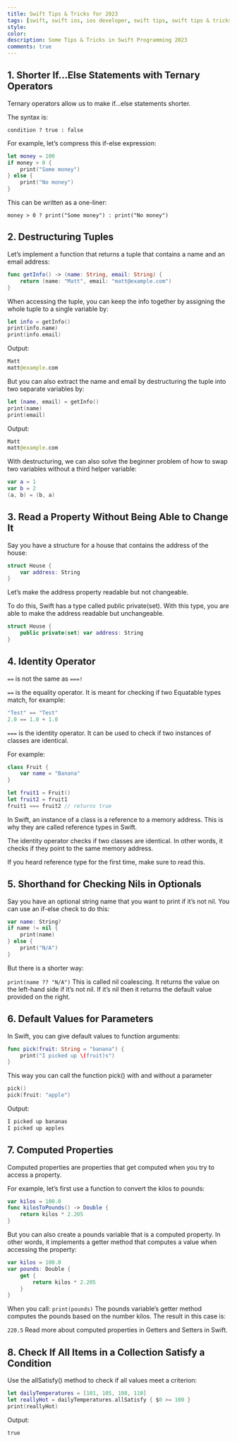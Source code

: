 ```yaml
---
title: Swift Tips & Tricks for 2023
tags: [swift, swift ios, ios developer, swift tips, swift tips & tricks]
style: 
color: 
description: Some Tips & Tricks in Swift Programming 2023
comments: true
---
```


## 1. Shorter If…Else Statements with Ternary Operators
Ternary operators allow us to make if...else statements shorter.

The syntax is:

`condition ? true : false`

For example, let’s compress this if-else expression:

```swift
let money = 100
if money > 0 {
    print("Some money")
} else {
    print("No money")
}
```

This can be written as a one-liner:

`money > 0 ? print("Some money") : print("No money")`

## 2. Destructuring Tuples
Let’s implement a function that returns a tuple that contains a name and an email address:

```swift
func getInfo() -> (name: String, email: String) {
    return (name: "Matt", email: "matt@example.com")
}
```

When accessing the tuple, you can keep the info together by assigning the whole tuple to a single variable by:

```swift
let info = getInfo()
print(info.name)
print(info.email)
```

Output:
```swift
Matt
matt@example.com
```

But you can also extract the name and email by destructuring the tuple into two separate variables by:

```swift
let (name, email) = getInfo()
print(name)
print(email)
```

Output:

```swift
Matt
matt@example.com
```

With destructuring, we can also solve the beginner problem of how to swap two variables without a third helper variable:

```swift
var a = 1
var b = 2
(a, b) = (b, a)
```

## 3. Read a Property Without Being Able to Change It

Say you have a structure for a house that contains the address of the house:

```swift
struct House {
    var address: String
}
```

Let’s make the address property readable but not changeable.

To do this, Swift has a type called public private(set). With this type, you are able to make the address readable but unchangeable.

```swift
struct House {
    public private(set) var address: String
}
```

## 4. Identity Operator
`==` is not the same as `===!`

`==` is the equality operator. It is meant for checking if two Equatable types match, for example:

```swift
"Test" == "Test"
2.0 == 1.0 + 1.0
```

`===` is the identity operator. It can be used to check if two instances of classes are identical.

For example:

```swift
class Fruit {
    var name = "Banana"
}

let fruit1 = Fruit()
let fruit2 = fruit1
fruit1 === fruit2 // returns true
```
In Swift, an instance of a class is a reference to a memory address. This is why they are called reference types in Swift.

The identity operator checks if two classes are identical. In other words, it checks if they point to the same memory address.

If you heard reference type for the first time, make sure to read this.

## 5. Shorthand for Checking Nils in Optionals
Say you have an optional string name that you want to print if it’s not nil. You can use an if-else check to do this:


```swift
var name: String?
if name != nil {
    print(name)
} else {
    print("N/A")
}
```
But there is a shorter way:

`print(name ?? "N/A")`
This is called nil coalescing. It returns the value on the left-hand side if it’s not nil. If it’s nil then it returns the default value provided on the right.

## 6. Default Values for Parameters
In Swift, you can give default values to function arguments:


```swift
func pick(fruit: String = "banana") {
    print("I picked up \(fruit)s")
}
```
This way you can call the function pick() with and without a parameter

```swift
pick()
pick(fruit: "apple")
```
Output:
```swift
I picked up bananas
I picked up apples
```

## 7. Computed Properties
Computed properties are properties that get computed when you try to access a property.

For example, let’s first use a function to convert the kilos to pounds:

```swift
var kilos = 100.0
func kilosToPounds() -> Double {
    return kilos * 2.205
}
```

But you can also create a pounds variable that is a computed property. In other words, it implements a getter method that computes a value when accessing the property:

```swift
var kilos = 100.0
var pounds: Double {
    get {
        return kilos * 2.205
    }
}
```
When you call:
`print(pounds)`
The pounds variable’s getter method computes the pounds based on the number kilos. The result in this case is:

`220.5`
Read more about computed properties in Getters and Setters in Swift.

## 8. Check If All Items in a Collection Satisfy a Condition
Use the allSatisfy() method to check if all values meet a criterion:

```swift
let dailyTemperatures = [101, 105, 108, 110]
let reallyHot = dailyTemperatures.allSatisfy { $0 >= 100 }
print(reallyHot)
```

Output:

`true`

